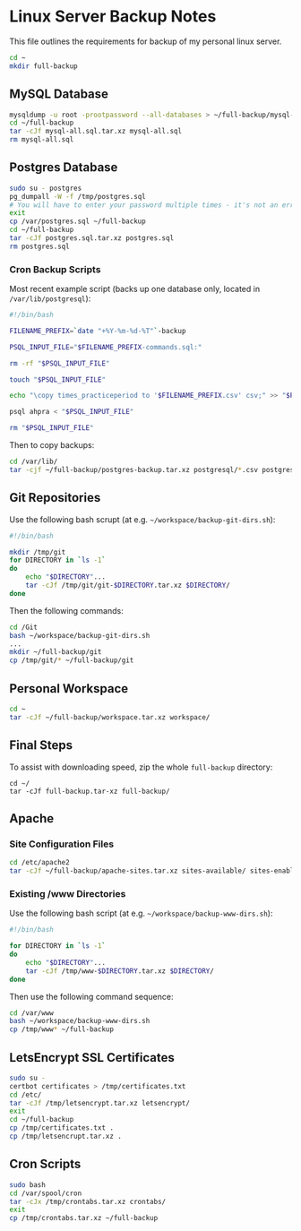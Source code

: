 # Linux Server Backup Notes

This file outlines the requirements for backup of my personal linux server.

```bash
cd ~
mkdir full-backup
```

## MySQL Database

```bash
mysqldump -u root -prootpassword --all-databases > ~/full-backup/mysql-all.sql
cd ~/full-backup
tar -cJf mysql-all.sql.tar.xz mysql-all.sql
rm mysql-all.sql
```

## Postgres Database

```bash
sudo su - postgres
pg_dumpall -W -f /tmp/postgres.sql
# You will have to enter your password multiple times - it's not an error
exit
cp /var/postgres.sql ~/full-backup
cd ~/full-backup
tar -cJf postgres.sql.tar.xz postgres.sql
rm postgres.sql
```

### Cron Backup Scripts

Most recent example script (backs up one database only, located in ```/var/lib/postgresql```):

```bash
#!/bin/bash

FILENAME_PREFIX=`date "+%Y-%m-%d-%T"`-backup

PSQL_INPUT_FILE="$FILENAME_PREFIX-commands.sql:"

rm -rf "$PSQL_INPUT_FILE"

touch "$PSQL_INPUT_FILE"

echo "\copy times_practiceperiod to '$FILENAME_PREFIX.csv' csv;" >> "$PSQL_INPUT_FILE"

psql ahpra < "$PSQL_INPUT_FILE"

rm "$PSQL_INPUT_FILE"
```

Then to copy backups:

```bash
cd /var/lib/
tar -cjf ~/full-backup/postgres-backup.tar.xz postgresql/*.csv postgresql/*.sh
```

## Git Repositories

Use the following bash scrupt (at e.g. ```~/workspace/backup-git-dirs.sh```):

```bash
#!/bin/bash

mkdir /tmp/git
for DIRECTORY in `ls -1`
do
    echo "$DIRECTORY"...
    tar -cJf /tmp/git/git-$DIRECTORY.tar.xz $DIRECTORY/
done
```

Then the following commands:

```bash
cd /Git
bash ~/workspace/backup-git-dirs.sh
...
mkdir ~/full-backup/git
cp /tmp/git/* ~/full-backup/git
```

## Personal Workspace 

```bash
cd ~
tar -cJf ~/full-backup/workspace.tar.xz workspace/
```

## Final Steps

To assist with downloading speed, zip the whole ```full-backup``` directory:

```
cd ~/
tar -cJf full-backup.tar-xz full-backup/
```

## Apache

### Site Configuration Files

```bash
cd /etc/apache2
tar -cJf ~/full-backup/apache-sites.tar.xz sites-available/ sites-enabled/
```

### Existing /www Directories

Use the following bash script (at e.g. ```~/workspace/backup-www-dirs.sh```):

```bash
#!/bin/bash

for DIRECTORY in `ls -1`
do
    echo "$DIRECTORY"...
    tar -cJf /tmp/www-$DIRECTORY.tar.xz $DIRECTORY/
done
```

Then use the following command sequence:

```bash
cd /var/www
bash ~/workspace/backup-www-dirs.sh
cp /tmp/www* ~/full-backup
```

## LetsEncrypt SSL Certificates

```bash
sudo su -
certbot certificates > /tmp/certificates.txt
cd /etc/
tar -cJf /tmp/letsencrypt.tar.xz letsencrypt/
exit
cd ~/full-backup
cp /tmp/certificates.txt .
cp /tmp/letsencrupt.tar.xz .
```

## Cron Scripts

```bash
sudo bash
cd /var/spool/cron
tar -cJx /tmp/crontabs.tar.xz crontabs/
exit
cp /tmp/crontabs.tar.xz ~/full-backup
```
##
